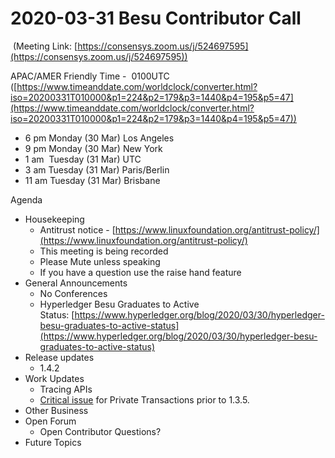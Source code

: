 # 2020-03-31 Besu Contributor Call

 (Meeting Link: [https://consensys.zoom.us/j/524697595](https://consensys.zoom.us/j/524697595))

APAC/AMER Friendly Time -  0100UTC ([https://www.timeanddate.com/worldclock/converter.html?iso=20200331T010000&p1=224&p2=179&p3=1440&p4=195&p5=47](https://www.timeanddate.com/worldclock/converter.html?iso=20200331T010000&p1=224&p2=179&p3=1440&p4=195&p5=47))

- 6 pm Monday (30 Mar) Los Angeles
- 9 pm Monday (30 Mar) New York
- 1 am  Tuesday (31 Mar) UTC
- 3 am Tuesday (31 Mar) Paris/Berlin
- 11 am Tuesday (31 Mar) Brisbane

Agenda

- Housekeeping
  - Antitrust notice - [https://www.linuxfoundation.org/antitrust-policy/](https://www.linuxfoundation.org/antitrust-policy/)
  - This meeting is being recorded
  - Please Mute unless speaking
  - If you have a question use the raise hand feature
- General Announcements  
  - No Conferences
  - Hyperledger Besu Graduates to Active Status: [https://www.hyperledger.org/blog/2020/03/30/hyperledger-besu-graduates-to-active-status](https://www.hyperledger.org/blog/2020/03/30/hyperledger-besu-graduates-to-active-status)
- Release updates
  - 1.4.2
- Work Updates
  - Tracing APIs
  - [Critical issue](https://lf-hyperledger.atlassian.net/wiki/display/BESU/Critical+Issue+for+Privacy+Users) for Private Transactions prior to 1.3.5.
- Other Business
- Open Forum
  - Open Contributor Questions?
- Future Topics